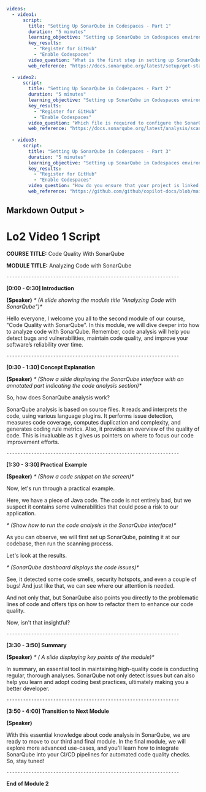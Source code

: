 
```yaml
videos:
  - video1:
      script:
        title: "Setting Up SonarQube in Codespaces - Part 1"
        duration: "5 minutes"
        learning_objective: "Setting up SonarQube in Codespaces environment"
        key_results:
          - "Register for GitHub"
          - "Enable Codespaces"
        video_question: "What is the first step in setting up SonarQube in Codespaces?"
        web_reference: "https://docs.sonarqube.org/latest/setup/get-started-2-minutes/"
        
  - video2:
      script:
        title: "Setting Up SonarQube in Codespaces - Part 2"
        duration: "5 minutes"
        learning_objective: "Setting up SonarQube in Codespaces environment"
        key_results:
          - "Register for GitHub"
          - "Enable Codespaces"
        video_question: "Which file is required to configure the SonarQube project in your Codespaces?"
        web_reference: "https://docs.sonarqube.org/latest/analysis/scan/sonarscanner/"
        
  - video3:
      script:
        title: "Setting Up SonarQube in Codespaces - Part 3"
        duration: "5 minutes"
        learning_objective: "Setting up SonarQube in Codespaces environment"
        key_results:
          - "Register for GitHub"
          - "Enable Codespaces"
        video_question: "How do you ensure that your project is linked to SonarQube after setup?"
        web_reference: "https://github.com/github/copilot-docs/blob/main/docs/sonarqube.md"

```


## Markdown Output >


# Lo2 Video 1 Script

**COURSE TITLE:** Code Quality With SonarQube

**MODULE TITLE:** Analyzing Code with SonarQube

`---------------------------------------------------------------`

**[0:00 - 0:30] Introduction**

**(Speaker)**
_* (A slide showing the module title "Analyzing Code with SonarQube")*_

Hello everyone, I welcome you all to the second module of our course, "Code Quality with SonarQube". In this module, we will dive deeper into how to analyze code with SonarQube. Remember, code analysis will help you detect bugs and vulnerabilities, maintain code quality, and improve your software’s reliability over time.

`---------------------------------------------------------------`

**[0:30 - 1:30] Concept Explanation**  

**(Speaker)**
_* (Show a slide displaying the SonarQube interface with an annotated part indicating the code analysis section)*_

So, how does SonarQube analysis work?

SonarQube analysis is based on source files. It reads and interprets the code, using various language plugins. It performs issue detection, measures code coverage, computes duplication and complexity, and generates coding rule metrics. Also, it provides an overview of the quality of code. This is invaluable as it gives us pointers on where to focus our code improvement efforts.

`---------------------------------------------------------------`

**[1:30 - 3:30] Practical Example**

**(Speaker)**
_* (Show a code snippet on the screen)*_

Now, let's run through a practical example. 

Here, we have a piece of Java code. The code is not entirely bad, but we suspect it contains some vulnerabilities that could pose a risk to our application.

_* (Show how to run the code analysis in the SonarQube interface)*_

As you can observe, we will first set up SonarQube, pointing it at our codebase, then run the scanning process. 

Let's look at the results. 

_* (SonarQube dashboard displays the code issues)*_

See, it detected some code smells, security hotspots, and even a couple of bugs! And just like that, we can see where our attention is needed. 

And not only that, but SonarQube also points you directly to the problematic lines of code and offers tips on how to refactor them to enhance our code quality.

Now, isn't that insightful?

`---------------------------------------------------------------`

**[3:30 - 3:50] Summary**

**(Speaker)**
_* ( A slide displaying key points of the module)*_

In summary, an essential tool in maintaining high-quality code is conducting regular, thorough analyses. SonarQube not only detect issues but can also help you learn and adopt coding best practices, ultimately making you a better developer.

`---------------------------------------------------------------`

**[3:50 - 4:00] Transition to Next Module**

**(Speaker)**

With this essential knowledge about code analysis in SonarQube, we are ready to move to our third and final module. In the final module, we will explore more advanced use-cases, and you'll learn how to integrate SonarQube into your CI/CD pipelines for automated code quality checks. So, stay tuned!

`---------------------------------------------------------------`

**End of Module 2**